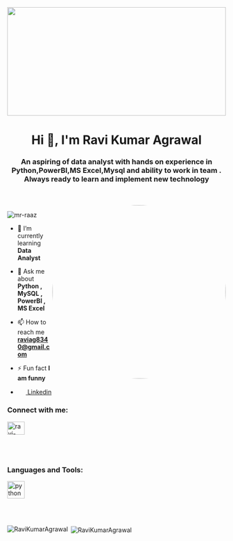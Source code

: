 <!-- [![MasterHead](https://hydratech.co.ke/wp-content/uploads/2021/04/web-app-coding.gif)](https://github.com/Mr-raaz) -->
<img  src='https://encrypted-tbn0.gstatic.com/images?q=tbn:ANd9GcQKhG75D-3CtxD5P5HB2ELXt9S2d01WJj4haQ&usqp=CAU' height='250px' width="100%"/>
<h1 align="center">Hi 👋, I'm Ravi Kumar Agrawal</h1>
<h3 align="center">An aspiring of data analyst with hands on experience in Python,PowerBI,MS Excel,Mysql and ability to work in team . Always ready to learn and implement new technology </h3>
<br><br>
<img align="right" alt="Coding" width="400" style="border-radius:50%;" src="https://media.tenor.com/BqbIhT4Mb7cAAAAd/programmer-rounded-edges.gif" />
<p align="left"> <img src="https://komarev.com/ghpvc/?username=mr-raaz&label=Profile%20views&color=0e75b6&style=flat" alt="mr-raaz" /> </p>

<!-- <p align="left"> <a href="https://github.com/ryo-ma/github-profile-trophy"><img src="https://github-profile-trophy.vercel.app/?username=mr-raaz" alt="mr-raaz" /></a> </p> -->

- 🌱 I’m currently learning **Data Analyst**

- 💬 Ask me about **Python , MySQL , PowerBI , MS Excel**

- 📫 How to reach me **raviag8340@gmail.com**

- ⚡ Fun fact **I am funny**
-  <img src="https://cdn1.iconfinder.com/data/icons/logotypes/32/square-linkedin-1024.png"  height="15px" width="15px"/> <a 
  href="https://www.linkedin.com/in/ravi-kumar-agrawal-b14b18230/">&nbsp;Linkedin</a>


<h3 align="left">Connect with me:</h3>
<p align="left">
<a href="https://www.linkedin.com/in/ravi-kumar-agrawal-b14b18230/" target="blank"><img align="center" src="https://cdn1.iconfinder.com/data/icons/logotypes/32/square-linkedin-1024.png" alt="ravi-kumar-agrawal/" height="30" width="40" /></a>
</p>
<br><br>
<h3 align="left">Languages and Tools:</h3>
<p align="left"> 
  
  <a href="https://www.python.org" target="_blank" rel="noreferrer"> <img src="https://brandeps.com/icon-download/P/Python-icon-vector-04.svg" alt="python" width="40" height="40"/> </a>  </p>
<br><br>
<p><img align="left" src="https://github-readme-stats.vercel.app/api/top-langs?username=RaviKumarAgrawal&show_icons=true&locale=en&layout=compact" alt="RaviKumarAgrawal" /></p>

<p>&nbsp;<img align="center" src="https://github-readme-stats.vercel.app/api?username=RaviKumarAgrawal&show_icons=true&locale=en" alt="RaviKumarAgrawal" /> </p>




